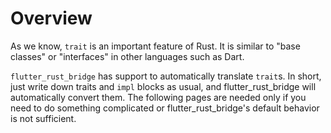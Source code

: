 # Overview

As we know, `trait` is an important feature of Rust.
It is similar to "base classes" or "interfaces" in other languages such as Dart.

`flutter_rust_bridge` has support to automatically translate `trait`s.
In short, just write down traits and `impl` blocks as usual, and flutter_rust_bridge will automatically convert them.
The following pages are needed only if you need to do something complicated or flutter_rust_bridge's default behavior is not sufficient.
